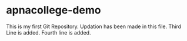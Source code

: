 # apnacollege-demo
This is my first Git Repository.
Updation has been made in this file.
Third Line is added.
Fourth line is added.
